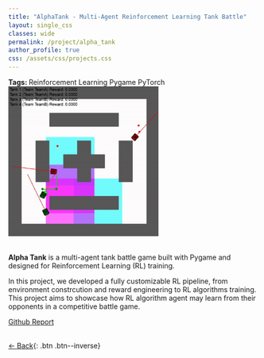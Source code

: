 ```yaml
---
title: "AlphaTank - Multi-Agent Reinforcement Learning Tank Battle"
layout: single_css
classes: wide
permalink: /project/alpha_tank
author_profile: true
css: /assets/css/projects.css
---
```



<div class="project-tags"> 
    <div class="project-tag-list"> <b> Tags: </b>
        <span class="tag">Reinforcement Learning</span>
        <span class="tag">Pygame</span>
        <span class="tag">PyTorch</span>
    </div>
</div>

<div class="project-images">
    <img style="max-height:500px; width: 60%" src="/assets/images/alpha_tank_gif.gif" alt="Alpha Tank Visualization" />
</div>

<br>

**Alpha Tank** is a multi-agent tank battle game built with Pygame and designed for Reinforcement Learning (RL) training. 

In this project, we developed a fully customizable RL pipeline, from environment constrcution and reward engineering to RL algorithms training. This project aims to showcase how RL algorithm agent may learn from their opponents in a competitive battle game. 


<div class="external-links">
  <!-- GitHub Link -->
  <a href="https://github.com/Wzhang3912/alphaTank" class="external-link" target="_blank">
    <i class="fab fa-fw fa-github"></i>Github
  </a>
  <!-- Report Link -->
  <a href="https://github.com/Wzhang3912/alphaTank/blob/main/docs/manuscript.pdf" class="external-link" target="_blank">
    <i class="fa fa-file-text"></i> Report
  </a>
</div>

<br>

[← Back](/project/){: .btn .btn--inverse}
